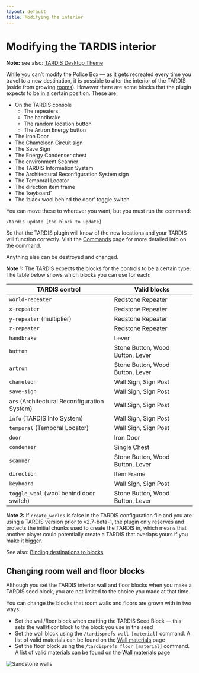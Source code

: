 ```yaml
---
layout: default
title: Modifying the interior
---
```


# Modifying the TARDIS interior

**Note:** see also: [TARDIS Desktop Theme](desktop-theme.html)

While you can’t modify the Police Box — as it gets recreated every time you travel to a new destination, it is possible 
to alter the interior of the TARDIS (aside from growing [rooms](rooms.html)). However there are some blocks that the 
plugin expects to be in a certain position. These are:

- On the TARDIS console
  - The repeaters
  - The handbrake
  - The random location button
  - The Artron Energy button
- The Iron Door
- The Chameleon Circuit sign
- The Save Sign
- The Energy Condenser chest
- The environment Scanner
- The TARDIS Information System
- The Architectural Reconfiguration System sign
- The Temporal Locator
- The direction item frame
- The ‘keyboard’
- The ‘black wool behind the door’ toggle switch

You can move these to wherever you want, but you must run the command:

    /tardis update [the block to update]

So that the TARDIS plugin will know of the new locations and your TARDIS will function correctly. Visit the 
[Commands](tardis-commands.html) page for more detailed info on the command.

Anything else can be destroyed and changed.

**Note 1:** The TARDIS expects the blocks for the controls to be a certain type. The table below shows which blocks you 
can use for each:

| TARDIS control                               | Valid blocks                     |
|----------------------------------------------|----------------------------------|
| `world-repeater`                             | Redstone Repeater                |
| `x-repeater`                                 | Redstone Repeater                |
| `y-repeater` (multiplier)                    | Redstone Repeater                |
| `z-repeater`                                 | Redstone Repeater                |
| `handbrake`                                  | Lever                            |
| `button`                                     | Stone Button, Wood Button, Lever |
| `artron`                                     | Stone Button, Wood Button, Lever |
| `chameleon`                                  | Wall Sign, Sign Post             |
| `save-sign`                                  | Wall Sign, Sign Post             |
| `ars` (Architectural Reconfiguration System) | Wall Sign, Sign Post             |
| `info` (TARDIS Info System)                  | Wall Sign, Sign Post             |
| `temporal` (Temporal Locator)                | Wall Sign, Sign Post             |
| `door`                                       | Iron Door                        |
| `condenser`                                  | Single Chest                     |
| `scanner`                                    | Stone Button, Wood Button, Lever |
| `direction`                                  | Item Frame                       |
| `keyboard`                                   | Wall Sign, Sign Post             |
| `toggle_wool` (wool behind door switch)      | Stone Button, Wood Button, Lever |

**Note 2:** If `create_worlds` is false in the TARDIS configuration file and you are using a TARDIS version prior to 
v2.7-beta-1, the plugin only reserves and protects the initial chunks used to create the TARDIS in, which means that 
another player could potentially create a TARDIS that overlaps yours if you make it bigger.

See also: [Binding destinations to blocks](bind-commands.html)

## Changing room wall and floor blocks

Although you set the TARDIS interior wall and floor blocks when you make a TARDIS seed block, you are not limited to the 
choice you made at that time.

You can change the blocks that room walls and floors are grown with in two ways:

- Set the wall/floor block when crafting the TARDIS Seed Block — this sets the wall/floor block to the block you use in 
  the seed
- Set the wall block using the `/tardisprefs wall [material]` command. A list of valid materials can be found on the 
  [Wall materials](walls.html) page
- Set the floor block using the `/tardisprefs floor [material]` command. A list of valid materials can be found on the
  [Wall materials](walls.html) page

![Sandstone walls](images/docs/sandstonewalls.jpg)
